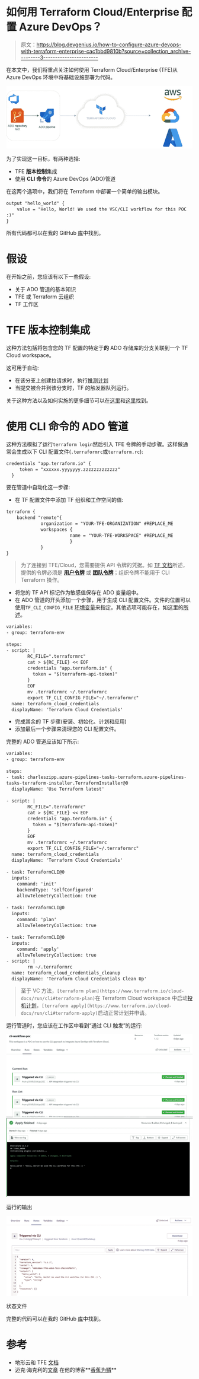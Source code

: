 # 如何用 Terraform Cloud/Enterprise 配置 Azure DevOps？

> 原文：<https://blog.devgenius.io/how-to-configure-azure-devops-with-terraform-enterprise-cac1bbd9810b?source=collection_archive---------3----------------------->

在本文中，我们将重点关注如何使用 Terraform Cloud/Enterprise (TFE)从 Azure DevOps 环境中将基础设施部署为代码。

![](img/09c20f1111fa9d9d05fc556816778c04.png)

为了实现这一目标，有两种选择:

*   TFE **版本控制**集成
*   使用 **CLI 命令**的 Azure DevOps (ADO)管道

在这两个选项中，我们将在 Terraform 中部署一个简单的输出模块。

```
output "hello_world" { 
    value = "Hello, World! We used the VSC/CLI workflow for this POC :)"
}
```

所有代码都可以在我的 GitHub [库](https://github.com/ManelBoucenna/tfe-ado-connection)中找到。

# 假设

在开始之前，您应该有以下一些假设:

*   关于 ADO 管道的基本知识
*   TFE 或 Terraform 云组织
*   TF 工作区

# TFE 版本控制集成

这种方法包括将包含您的 TF 配置的特定于**的** ADO 存储库的分支关联到一个 TF Cloud workspace。

这可用于自动:

*   在该分支上创建拉请求时，执行[推测计划](https://www.terraform.io/cloud-docs/run/#speculative-plans)
*   当提交被合并到该分支时，TF 的触发器队列运行。

关于这种方法以及如何实施的更多细节可以在[这里](https://www.terraform.io/cloud-docs/run/ui)和[这里](https://www.terraform.io/cloud-docs/vcs/azure-devops-services)找到。

# 使用 CLI 命令的 ADO 管道

这种方法模拟了运行`terraform login`然后引入 TFE 令牌的手动步骤。这样做通常会生成以下 CLI 配置文件(`.terraformrc`或`terraform.rc`):

```
credentials "app.terraform.io" {
     token = "xxxxxx.yyyyyyy.zzzzzzzzzzzzz"
  }
```

要在管道中自动化这一步骤:

*   在 TF 配置文件中添加 TF 组织和工作空间的值:

```
terraform { 
    backend "remote"{ 
             organization = "YOUR-TFE-ORGANIZATION" #REPLACE_ME
             workspaces { 
                        name = "YOUR-TFE-WORKSPACE" #REPLACE_ME
                        } 
             }
}
```

> 为了连接到 TFE/Cloud，您需要提供 API 令牌的凭据。如 [TF 文档](https://www.terraform.io/cli/config/config-file#credentials-1)所述，提供的令牌必须是 [**用户令牌**](https://www.terraform.io/cloud-docs/users-teams-organizations/users#api-tokens) 或 [**团队令牌**](https://www.terraform.io/cloud-docs/users-teams-organizations/api-tokens#team-api-tokens)；组织令牌不能用于 CLI Terraform 操作。

*   将您的 TF API 标记作为敏感值保存在 ADO 变量组中。
*   在 ADO 管道的开头添加一个步骤，用于生成 CLI 配置文件。文件的位置可以使用`TF_CLI_CONFIG_FILE` [环境变量](https://www.terraform.io/cli/config/environment-variables)来指定。其他选项可能存在，如这里的[所述](https://www.terraform.io/cli/config/config-file#locations)。

```
variables:
- group: terraform-env

steps:
- script: |
        RC_FILE=".terraformrc"
        cat > ${RC_FILE} << EOF
        credentials "app.terraform.io" {
          token = "$(terraform-api-token)"
        }
        EOF
        mv .terraformrc ~/.terraformrc
        export TF_CLI_CONFIG_FILE="~/.terraformrc"
  name: terraform_cloud_credentials
  displayName: 'Terraform Cloud Credentials'
```

*   完成其余的 TF 步骤(安装、初始化、计划和应用)
*   添加最后一个步骤来清理您的 CLI 配置文件。

完整的 ADO 管道应该如下所示:

```
variables:
- group: terraform-env

steps:
- task: charleszipp.azure-pipelines-tasks-terraform.azure-pipelines-tasks-terraform-installer.TerraformInstaller@0
  displayName: 'Use Terraform latest'

- script: |
        RC_FILE=".terraformrc"
        cat > ${RC_FILE} << EOF
        credentials "app.terraform.io" {
          token = "$(terraform-api-token)"
        }
        EOF
        mv .terraformrc ~/.terraformrc
        export TF_CLI_CONFIG_FILE="~/.terraformrc"
  name: terraform_cloud_credentials
  displayName: 'Terraform Cloud Credentials'

- task: TerraformCLI@0
  inputs:
    command: 'init'
    backendType: 'selfConfigured'
    allowTelemetryCollection: true

- task: TerraformCLI@0
  inputs:
    command: 'plan'
    allowTelemetryCollection: true

- task: TerraformCLI@0
  inputs:
    command: 'apply'
    allowTelemetryCollection: true
- script: |
        rm ~/.terraformrc
  name: terraform_cloud_credentials_cleanup
  displayName: 'Terraform Cloud Credentials Clean Up'
```

> 至于 VC 方法，`[terraform plan](https://www.terraform.io/cloud-docs/run/cli#terraform-plan)`在 Terraform Cloud workspace 中启动[投机计划](https://www.terraform.io/cloud-docs/run/#speculative-plans)，`[terraform apply](https://www.terraform.io/cloud-docs/run/cli#terraform-apply)`启动正常计划并申请。

运行管道时，您应该在工作区中看到“通过 CLI 触发”的运行:

![](img/e2fa6b195bd5e346772b501fcd4be52c.png)![](img/ebcea91129e876f30b03a446901c2851.png)

运行的输出

![](img/8135bc121f9df98505d88b0dc1c55f28.png)

状态文件

完整的代码可以在我的 GitHub [库](https://github.com/ManelBoucenna/tfe-ado-connection/tree/main/cli-workflow)中找到。

# 参考

*   地形云和 TFE [文档](https://www.terraform.io/cloud-docs)
*   迈克·海克利的[文章](https://mikehacker.dev/blog/configuring-terraform-enterprise-credentials-to-work-with-azure-devops/) 在他的博客**[香蕉为鳞](https://mikehacker.dev/blog/)**